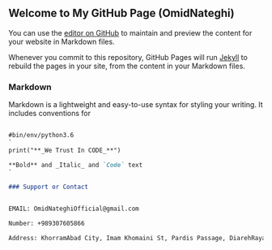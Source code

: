 ## Welcome to My GitHub Page (OmidNateghi)

You can use the [editor on GitHub](https://github.com/Solamente0/solamente0.github.io/edit/master/README.md) to maintain and preview the content for your website in Markdown files.

Whenever you commit to this repository, GitHub Pages will run [Jekyll](https://jekyllrb.com/) to rebuild the pages in your site, from the content in your Markdown files.

### Markdown

Markdown is a lightweight and easy-to-use syntax for styling your writing. It includes conventions for

```markdown

#bin/env/python3.6
`
print("**_We Trust In CODE_**")

**Bold** and _Italic_ and `Code` text
`

### Support or Contact


EMAIL: OmidNateghiOfficial@gmail.com

Number: +989307605866

Address: KhorramAbad City, Imam Khomaini St, Pardis Passage, DiarehRayanBorna Company Office 
